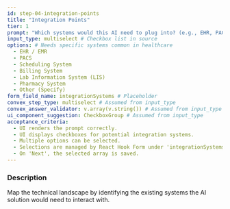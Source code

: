```yaml
---
id: step-04-integration-points
title: "Integration Points"
tier: 1
prompt: "Which systems would this AI need to plug into? (e.g., EHR, PACS, scheduling, billing…)"
input_type: multiselect # Checkbox list in source
options: # Needs specific systems common in healthcare
  - EHR / EMR
  - PACS
  - Scheduling System
  - Billing System
  - Lab Information System (LIS)
  - Pharmacy System
  - Other (Specify)
form_field_name: integrationSystems # Placeholder
convex_step_type: multiselect # Assumed from input_type
convex_answer_validator: v.array(v.string()) # Assumed from input_type
ui_component_suggestion: CheckboxGroup # Assumed from input_type
acceptance_criteria:
  - UI renders the prompt correctly.
  - UI displays checkboxes for potential integration systems.
  - Multiple options can be selected.
  - Selections are managed by React Hook Form under 'integrationSystems'.
  - On 'Next', the selected array is saved.
---
```


### Description

Map the technical landscape by identifying the existing systems the AI solution would need to interact with. 